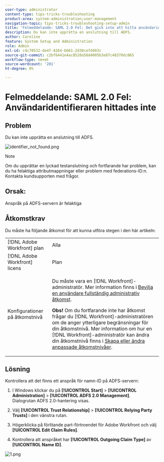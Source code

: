 ```yaml
---
user-type: administrator
content-type: tips-tricks-troubleshooting
product-area: system-administration;user-management
navigation-topic: tips-tricks-troubleshooting-setup-admin
title: 'Felmeddelande: SAML 2.0 Fel: Det gick inte att hitta användaridentifieraren'
description: Du kan inte upprätta en anslutning till ADFS.
author: Caroline
feature: System Setup and Administration
role: Admin
exl-id: c4c70532-de4f-4264-b661-2d30cefd403c
source-git-commit: c2bf6441e4ac8520a56d4005b3e87c48370dc065
workflow-type: tm+mt
source-wordcount: '201'
ht-degree: 0%

---
```


# Felmeddelande: SAML 2.0 Fel: Användaridentifieraren hittades inte

## Problem

Du kan inte upprätta en anslutning till ADFS.

![identifier_not_found.png](assets/identifier-not-found.png)

>[!NOTE]
>
>Om du upprättar en lyckad testanslutning och fortfarande har problem, kan du ha felaktiga attributmappningar eller problem med federations-ID:n. Kontakta kundsupporten med frågor.

## Orsak:

Anspråk på ADFS-servern är felaktiga

## Åtkomstkrav

Du måste ha följande åtkomst för att kunna utföra stegen i den här artikeln:

<table style="table-layout:auto"> 
 <col> 
 <col> 
 <tbody> 
  <tr> 
   <td role="rowheader">[!DNL Adobe Workfront] plan</td> 
   <td>Alla</td> 
  </tr> 
  <tr> 
   <td role="rowheader">[!DNL Adobe Workfront] licens</td> 
   <td>Plan</td> 
  </tr> 
  <tr> 
   <td role="rowheader">Konfigurationer på åtkomstnivå</td> 
   <td> <p>Du måste vara en [!DNL Workfront]-administratör. Mer information finns i <a href="../../administration-and-setup/add-users/configure-and-grant-access/grant-a-user-full-administrative-access.md" class="MCXref xref">Bevilja en användare fullständig administrativ åtkomst</a>.</p> <p><b>Obs!</b> Om du fortfarande inte har åtkomst frågar du [!DNL Workfront]-administratören om de anger ytterligare begränsningar för din åtkomstnivå. Mer information om hur en [!DNL Workfront]-administratör kan ändra din åtkomstnivå finns i <a href="../../administration-and-setup/add-users/configure-and-grant-access/create-modify-access-levels.md" class="MCXref xref">Skapa eller ändra anpassade åtkomstnivåer</a>.</p> </td> 
  </tr> 
 </tbody> 
</table>

## Lösning

Kontrollera att det finns ett anspråk för namn-ID på ADFS-servern:

1. I Windows klickar du på **[!UICONTROL Start]** > **[!UICONTROL Administration]** > **[!UICONTROL ADFS 2.0 Management]**.\
   Dialogrutan ADFS 2.0-hantering visas.

1. Välj **[!UICONTROL Trust Relationship]** > **[!UICONTROL Relying Party Trusts]** i den vänstra rutan.

1. Högerklicka på förlitande part-förtroendet för Adobe Workfront och välj **[!UICONTROL Edit Claim Rules]**.
1. Kontrollera att anspråket har **[!UICONTROL Outgoing Claim Type]** av **[!UICONTROL Name ID]**.

![1.png](assets/1-350x287.png)
